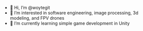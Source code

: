 - 👋 Hi, I’m @woytegit
- 👀 I’m interested in software engineering, image processing, 3d modeling, and FPV drones
- 🌱 I’m currently learning simple game development in Unity

<!---
woytegit/woytegit is a ✨ special ✨ repository because its `README.md` (this file) appears on your GitHub profile.
You can click the Preview link to take a look at your changes.
--->
